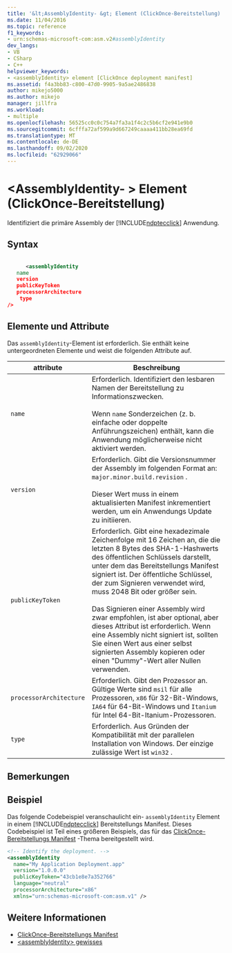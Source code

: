 ```yaml
---
title: '&lt;AssemblyIdentity- &gt; Element (ClickOnce-Bereitstellung) | Microsoft-Dokumentation'
ms.date: 11/04/2016
ms.topic: reference
f1_keywords:
- urn:schemas-microsoft-com:asm.v2#assemblyIdentity
dev_langs:
- VB
- CSharp
- C++
helpviewer_keywords:
- <assemblyIdentity> element [ClickOnce deployment manifest]
ms.assetid: f4a3bb83-c800-47d0-9905-9a5ae2486838
author: mikejo5000
ms.author: mikejo
manager: jillfra
ms.workload:
- multiple
ms.openlocfilehash: 56525cc0c0c754a7fa3a1f4c2c5b6cf2e941e9b0
ms.sourcegitcommit: 6cfffa72af599a9d667249caaaa411bb28ea69fd
ms.translationtype: MT
ms.contentlocale: de-DE
ms.lasthandoff: 09/02/2020
ms.locfileid: "62929066"
---
```

# <a name="ltassemblyidentitygt-element-clickonce-deployment"></a>&lt;AssemblyIdentity- &gt; Element (ClickOnce-Bereitstellung)
Identifiziert die primäre Assembly der [!INCLUDE[ndptecclick](../deployment/includes/ndptecclick_md.md)] Anwendung.

## <a name="syntax"></a>Syntax

```xml

      <assemblyIdentity  
   name 
   version
   publicKeyToken
   processorArchitecture
    type
/>
```

## <a name="elements-and-attributes"></a>Elemente und Attribute
 Das `assemblyIdentity`-Element ist erforderlich. Sie enthält keine untergeordneten Elemente und weist die folgenden Attribute auf.

|attribute|Beschreibung|
|---------------|-----------------|
|`name`|Erforderlich. Identifiziert den lesbaren Namen der Bereitstellung zu Informationszwecken.<br /><br /> Wenn `name` Sonderzeichen (z. b. einfache oder doppelte Anführungszeichen) enthält, kann die Anwendung möglicherweise nicht aktiviert werden.|
|`version`|Erforderlich. Gibt die Versionsnummer der Assembly im folgenden Format an: `major.minor.build.revision` .<br /><br /> Dieser Wert muss in einem aktualisierten Manifest inkrementiert werden, um ein Anwendungs Update zu initiieren.|
|`publicKeyToken`|Erforderlich. Gibt eine hexadezimale Zeichenfolge mit 16 Zeichen an, die die letzten 8 Bytes des SHA-1-Hashwerts des öffentlichen Schlüssels darstellt, unter dem das Bereitstellungs Manifest signiert ist. Der öffentliche Schlüssel, der zum Signieren verwendet wird, muss 2048 Bit oder größer sein.<br /><br /> Das Signieren einer Assembly wird zwar empfohlen, ist aber optional, aber dieses Attribut ist erforderlich. Wenn eine Assembly nicht signiert ist, sollten Sie einen Wert aus einer selbst signierten Assembly kopieren oder einen "Dummy"-Wert aller Nullen verwenden.|
|`processorArchitecture`|Erforderlich. Gibt den Prozessor an. Gültige Werte sind `msil` für alle Prozessoren, `x86` für 32-Bit-Windows, `IA64` für 64-Bit-Windows und `Itanium` für Intel 64-Bit-Itanium-Prozessoren.|
|`type`|Erforderlich. Aus Gründen der Kompatibilität mit der parallelen Installation von Windows. Der einzige zulässige Wert ist `win32` .|

## <a name="remarks"></a>Bemerkungen

## <a name="example"></a>Beispiel
 Das folgende Codebeispiel veranschaulicht ein- `assemblyIdentity` Element in einem [!INCLUDE[ndptecclick](../deployment/includes/ndptecclick_md.md)] Bereitstellungs Manifest. Dieses Codebeispiel ist Teil eines größeren Beispiels, das für das [ClickOnce-Bereitstellungs Manifest](../deployment/clickonce-deployment-manifest.md) -Thema bereitgestellt wird.

```xml
<!-- Identify the deployment. -->
<assemblyIdentity
  name="My Application Deployment.app"
  version="1.0.0.0"
  publicKeyToken="43cb1e8e7a352766"
  language="neutral"
  processorArchitecture="x86"
  xmlns="urn:schemas-microsoft-com:asm.v1" />
```

## <a name="see-also"></a>Weitere Informationen
- [ClickOnce-Bereitstellungs Manifest](../deployment/clickonce-deployment-manifest.md)
- [\<assemblyIdentity> gewisses](../deployment/assemblyidentity-element-clickonce-application.md)